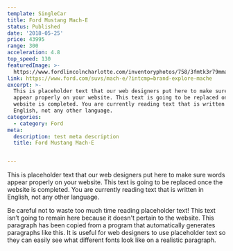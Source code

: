 ```yaml
---
template: SingleCar
title: Ford Mustang Mach-E
status: Published
date: '2018-05-25'
price: 43995
range: 300
acceleration: 4.8
top_speed: 130
featuredImage: >-
  https://www.fordlincolncharlotte.com/inventoryphotos/758/3fmtk3r79mma01493/ip/1.jpg
link: https://www.ford.com/suvs/mach-e/?intcmp=brand-explore-mache
excerpt: >-
  This is placeholder text that our web designers put here to make sure words
  appear properly on your website. This text is going to be replaced once the
  website is completed. You are currently reading text that is written in
  English, not any other language.
categories:
  - category: Ford
meta:
  description: test meta description
  title: Ford Mustang Mach-E


---
```


This is placeholder text that our web designers put here to make sure words appear properly on your website. This text is going to be replaced once the website is completed. You are currently reading text that is written in English, not any other language.

Be careful not to waste too much time reading placeholder text! This text isn’t going to remain here because it doesn't pertain to the website. This paragraph has been copied from a program that automatically generates paragraphs like this. It is useful for web designers to use placeholder text so they can easily see what different fonts look like on a realistic paragraph.
